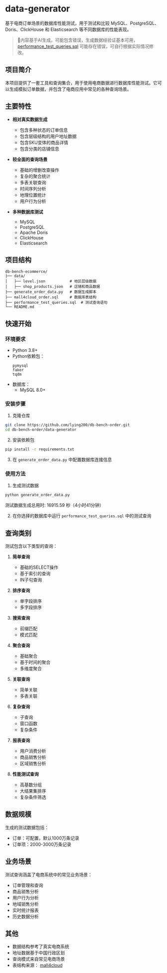 # data-generator

基于电商订单场景的数据库性能测试，用于测试和比较 MySQL、PostgreSQL、Doris、ClickHouse 和 Elasticsearch 等不同数据库的性能表现。

> 🚩内容基于AI生成，可能包含错误，生成数据经验证基本可用， [performance_test_queries.sql](./performance_test_queries.sql) 可能存在错误，可自行根据实际情况修改。

## 项目简介

本项目提供了一套工具和查询集合，用于使用电商数据进行数据库性能测试。它可以生成模拟订单数据，并包含了电商应用中常见的各种查询场景。

## 主要特性

- **相对真实数据生成**
  - 包含多种状态的订单信息
  - 包含层级结构的用户地址数据
  - 包含SKU变体的商品详情
  - 包含分类的店铺信息

- **较全面的查询场景**
  - 基础的增删改查操作
  - 复杂的聚合统计
  - 多表关联查询
  - 时间序列分析
  - 地理位置统计
  - 用户行为分析

- **多种数据库测试**
  - MySQL
  - PostgreSQL
  - Apache Doris
  - ClickHouse
  - Elasticsearch

## 项目结构

```
db-bench-ecommerce/
├── data/
│   ├── level.json           # 地区层级数据
│   ├── shop_products.json   # 店铺和商品数据
├── generate_order_data.py   # 数据生成脚本
├── mall4cloud_order.sql     # 数据库表结构
├── performance_test_queries.sql  # 测试查询语句
└── README.md
```

## 快速开始

### 环境要求

- Python 3.8+
- Python依赖包：
  ```
  pymysql
  faker
  tqdm
  ```
- 数据库：
  - MySQL 8.0+

### 安装步骤

1. 克隆仓库
```bash
git clone https://github.com/lying200/db-bench-order.git
cd db-bench-order/data-generator
```

2. 安装依赖包
```bash
pip install -r requirements.txt
```

3. 在 `generate_order_data.py` 中配置数据库连接信息

### 使用方法

1. 生成测试数据
```bash
python generate_order_data.py
```
测试数据生成总用时: 16915.59 秒（4小时41分钟）

2. 在你选择的数据库中运行 `performance_test_queries.sql` 中的测试查询

## 查询类别

测试包含以下类型的查询：

1. **简单查询**
   - 基础的SELECT操作
   - 基于索引的查询
   - IN子句查询

2. **排序查询**
   - 单字段排序
   - 多字段排序

3. **搜索查询**
   - 前缀匹配
   - 模式匹配

4. **聚合查询**
   - 基础聚合
   - 基于时间的聚合
   - 多维度聚合

5. **关联查询**
   - 简单关联
   - 多表关联

6. **复杂查询**
   - 子查询
   - 窗口函数
   - 复杂条件

7. **报表查询**
   - 用户消费分析
   - 商品销售分析
   - 区域销售分析

8. **性能测试查询**
   - 高基数分组
   - 大结果集排序
   - 复杂条件筛选

## 数据规模

生成的测试数据包括：
- 订单：可配置，默认1000万条记录
- 订单项：2000-3000万条记录

## 业务场景

测试查询涵盖了电商系统中的常见业务场景：
- 订单管理和查询
- 商品销售分析
- 用户行为分析
- 地域销售分析
- 实时统计报表
- 历史数据分析

## 其他

- 数据结构参考了真实电商系统
- 地址数据基于中国行政区划
- 查询模式来自常见电商场景
- 表结构来源： [mall4cloud](https://github.com/gz-yami/mall4cloud/blob/master/db/mall4cloud_order.sql)
